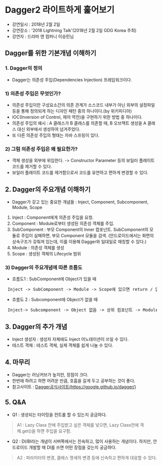 # Dagger2 라이트하게 훑어보기
 - 강연일시 : 2018년 2월 2일
 - 강연장소 : '2018 Lightning Talk'(2018년 2월 2일 GDG Korea 주최)
 - 강연자 : 드라마 앤 컴퍼니 이승민님

## Dagger를 위한 기본개념 이해하기

### 1. Dagger의 정의
 - Dagger는 의존성 주입(Dependencies Injection) 프레임워크이다.

### 1) 의존성 주입은 무엇인가?
 - 의존성 주입이란 구성요소간의 의존 관계가 소스코드 내부가 아닌 외부의 설정파일 등을 통해 정의되게 하는 디자인 패턴 중의 하나이다.(by 위키피디아)
 - IOC(Inversion of Control, 제어 역전)을 구현하기 위한 방법 중 하나이다. 
 - 의존성 주입의 예시 : A 클래스가 B 클래스를 의존할 때, B 오브젝트 생성을 A 클래스 대신 외부에서 생성하여 넘겨주었다.
 - 또 다른 의존성 주입의 형태는 자바 스프링이 있다.

### 2) 그럼 의존성 주입은 왜 필요한가?
 - 객체 생성을 외부에 위임한다. -> Constructor Parameter 등의 보일러 플레이트 코드를 제거할 수 있다.
 - 보일러 플레이트 코드를 제거함으로서 코드를 유연하고 편하게 변경할 수 있다.

## 2. Dagger의 주요개념 이해하기
 - Dagger가 갖고 있는 중요한 개념들 : Inject, Component, Subcomponent, Module, Scope
  1) Inject : Component에게 의존성 주입을 요청.
  2) Component : Module로부터 생성된 의존성 객체를 주입.
  3) SubComponent : 부모 Component의 Inner 컴포넌트. SubComponent의 모듈로 주입이 실패하면, 부모 Component 모듈을 검색. (안드로이드에서는 화면의 상속구조가 갖춰져 있는데, 이를 이용해 Dagger와 일대일로 매칭할 수 있다.)
  4) Module : 의존성 객체를 생성
  5) Scope : 생성된 객체의 Lifecycle 범위

### 3) Dagger의 주요개념에 따른 흐름도
 - 흐름도1 : SubComponent에 Object가 있을 때
 <pre>
 Inject -> SubComponent -> Module -> Scope에 있으면 return / 없으면 생성</pre>
 - 흐름도 2 : Subcomponent에 Object가 없을 때
 <pre>
 Inject-> Subcomponent -> Object 없음 -> 상위 컴포넌트 -> Module검색 -> Scope에 있으면 return / 없으면 생성 -> 어느곳에서도 찾지 못하면 컴파일 에러.</pre>

## 3. Dagger의 추가 개념
 - Inject 생성자 : 생성자 자체에도 Inject 어노테이션이 쓰일 수 있다.
 - 테스트 객체 : 테스트 객체, 실제 객체를 쉽게 나눌 수 있다.

## 4. 마무리
 - Dagger는 러닝커브가 높지만, 장점이 크다.
 - 한번에 하려고 하면 어려운 만큼, 호흡을 길게 두고 공부하는 것이 좋다.
 - 참고사이트 : [Dagger공식사이트(https://google.github.io/dagger/)](https://google.github.io/dagger/) 

## 5. Q&A
 - Q1 : 생성되는 타이밍을 컨트롤 할 수 있는지 궁금하다.
 > A1 : Lazy Class 안에 주입받고 싶은 객체를 넣으면, Lazy Class안에 객체.get()을 하면 주입을 요구함.
 - Q2 : DI/BI라는 개념이 서버쪽에서는 친숙하고, 많이 사용하는 개념이다. 하지만, 안드로이드 개발할 때 DI를 쓰면 어떤 장점을 갖는지 궁금하다.
 > A2 : 파라미터의 변경, 클래스 명세의 변경 등에 신속하고 편하게 대응할 수 있다.